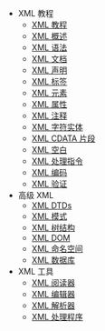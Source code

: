 - XML 教程
   - [XML 教程](index.md)
   - [XML 概述](xml_overview.md)
   - [XML 语法](xml_syntax.md)
   - [XML 文档](xml_documents.md)
   - [XML 声明](xml_declaration.md)
   - [XML 标签](xml_tags.md)
   - [XML 元素](xml_elements.md)
   - [XML 属性](xml_attributes.md)
   - [XML 注释](xml_comments.md)
   - [XML 字符实体](xml_character_entities.md)
   - [XML CDATA 片段](xml_cdata_sections.md)
   - [XML 空白](xml_white_spaces.md)
   - [XML 处理指令](xml_processing.md)
   - [XML 编码](xml_encoding.md)
   - [XML 验证](xml_validation.md)
 - 高级 XML
   - [XML DTDs](xml_dtds.md)
   - [XML 模式](xml_schemas.md)
   - [XML 树结构](xml_tree_structure.md)
   - [XML DOM](xml_dom.md)
   - [XML 命名空间](xml_namespaces.md)
   - [XML 数据库](xml_databases.md)
 - XML 工具
   - [XML 阅读器](xml_viewers.md)
   - [XML 编辑器](xml_editors.md)
   - [XML 解析器](xml_parsers.md)
   - [XML 处理程序](xml_processors.md)
